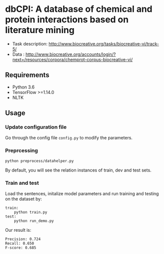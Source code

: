 # dbCPI: A database of chemical and protein interactions based on literature mining

* Task description: http://www.biocreative.org/tasks/biocreative-vi/track-5/
* Data : http://www.biocreative.org/accounts/login/?next=/resources/corpora/chemprot-corpus-biocreative-vi/


## Requirements

* Python 3.6
* TensorFlow >=1.14.0
* NLTK


## Usage

### Update configuration file
 Go through the config file `config.py` to modify the
 parameters.

### Preprcessing
```
python preprocess/datahelper.py
```

By default, you will see the relation instances of train, dev and test
sets.

### Train and test

Load the sentences, initalize model parameters and run training and testing on
the dataset by:

```
train:
    python train.py
test:
    python run_demo.py
```

Our result is:

```
Precision: 0.724
Recall: 0.650
F-score: 0.685
```
